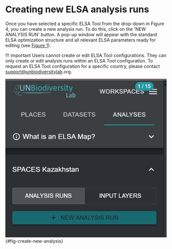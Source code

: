 # Creating new ELSA analysis runs

Once you have selected a specific ELSA Tool from the drop-down in Figure 4, you can create a new analysis run. To do this, click on the 'NEW ANALYSIS RUN' button. A pop-up window will appear with the standard ELSA optimization structure and all relevant ELSA parameters ready for editing (see [Figure 1](#fig-create-new-analysis)). 

!!! important
    Users cannot create or edit ELSA Tool configurations. They can only create or edit analysis runs within an ELSA Tool configuration. To request an ELSA Tool configuration for a specific country, please contact <support@unbiodiversitylab>.org.

![Creating a new analysis run](images/image006.png){#fig-create-new-analysis}
